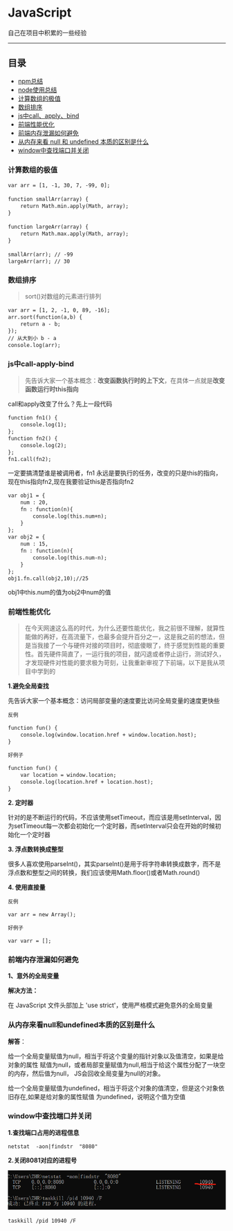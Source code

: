 # JavaScript

自己在项目中积累的一些经验

-------------

## 目录

* [npm总结](https://github.com/ZHR63/JavaScript/blob/master/data/data-npm.md)
* [node使用总结](https://github.com/ZHR63/JavaScript/blob/master/data/node/node.md)
* [计算数组的极值](#计算数组的极值)
* [数组排序](#数组排序)
* [js中call、apply、bind](#js中call-apply-bind)
* [前端性能优化](#前端性能优化)
* [前端内存泄漏如何避免](#前端内存泄漏如何避免)
* [从内存来看 null 和 undefined 本质的区别是什么](#从内存来看null和undefined本质的区别是什么)
* [window中查找端口并关闭](#window中查找端口并关闭)




### 计算数组的极值

```
var arr = [1, -1, 30, 7, -99, 0];

function smallArr(array) {
    return Math.min.apply(Math, array);
}

function largeArr(array) {
    return Math.max.apply(Math, array);
}

smallArr(arr); // -99
largeArr(arr); // 30
```


### 数组排序
> sort()对数组的元素进行排列

```
var arr = [1, 2, -1, 0, 89, -16];
arr.sort(function(a,b) {
    return a - b;
});
// 从大到小 b - a
console.log(arr);
```



### js中call-apply-bind

> 先告诉大家一个基本概念：**改变函数执行时的上下文**，在具体一点就是**改变函数运行时this指向**

call和apply改变了什么？先上一段代码
```
function fn1() {
    console.log(1);
};
function fn2() {
    console.log(2);
};
fn1.call(fn2);
```

一定要搞清楚谁是被调用者，fn1 永远是要执行的任务，改变的只是this的指向，现在this指向fn2,现在我要验证this是否指向fn2

```
var obj1 = {
    num : 20,
    fn : function(n){
        console.log(this.num+n);
    }
};
var obj2 = {
    num : 15,
    fn : function(n){
        console.log(this.num-n);
    }
};
obj1.fn.call(obj2,10);//25
```
obj1中this.num的值为obj2中num的值



### 前端性能优化
> 在今天网速这么高的时代，为什么还要性能优化，我之前很不理解，就算性能做的再好，在高流量下，也最多会提升百分之一，这是我之前的想法，但是当我接了一个与硬件对接的项目时，彻底傻眼了，终于感觉到性能的重要性。首先硬件简直了，一运行我的项目，就闪退或者停止运行，测试好久，才发现硬件对性能的要求极为苛刻，让我重新审视了下前端，以下是我从项目中学到的

**1.避免全局查找**

先告诉大家一个基本概念：访问局部变量的速度要比访问全局变量的速度更快些

`反例`

```
function fun() {
    console.log(window.location.href + window.location.host);
}
```

`好例子`   
```
function fun() {
    var location = window.location;
    console.log(location.href + location.host);
}
```

**2. 定时器**

针对的是不断运行的代码，不应该使用setTimeout，而应该是用setInterval，因为setTimeout每一次都会初始化一个定时器，而setInterval只会在开始的时候初始化一个定时器

**3. 浮点数转换成整型**

很多人喜欢使用parseInt()，其实parseInt()是用于将字符串转换成数字，而不是浮点数和整型之间的转换，我们应该使用Math.floor()或者Math.round()

**4. 使用直接量**

`反例`

    var arr = new Array();

`好例子`

    var varr = [];




### 前端内存泄漏如何避免

**1、意外的全局变量**

**解决方法：**

在 JavaScript 文件头部加上 'use strict'，使用严格模式避免意外的全局变量





### 从内存来看null和undefined本质的区别是什么

**解答**：

给一个全局变量赋值为null，相当于将这个变量的指针对象以及值清空，如果是给对象的属性 赋值为null，或者局部变量赋值为null,相当于给这个属性分配了一块空的内存，然后值为null， JS会回收全局变量为null的对象。

给一个全局变量赋值为undefined，相当于将这个对象的值清空，但是这个对象依旧存在,如果是给对象的属性赋值 为undefined，说明这个值为空值



### window中查找端口并关闭

**1.查找端口占用的进程信息**

    netstat  -aon|findstr  "8080"

**2.关闭8081对应的进程号**

![number](img/js.png)

    taskkill /pid 10940 /F